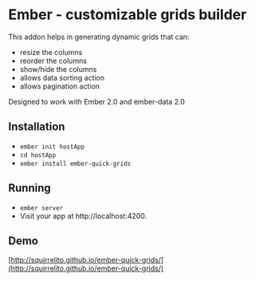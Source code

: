 # Ember - customizable grids builder

This addon helps in generating dynamic grids that can:
* resize the columns
* reorder the columns
* show/hide the columns
* allows data sorting action
* allows pagination action

Designed to work with Ember 2.0 and ember-data 2.0

## Installation

* `ember init hostApp`
* `cd hostApp`
* `ember install ember-quick-grids`

## Running

* `ember server`
* Visit your app at http://localhost:4200.

## Demo

[http://squirrelito.github.io/ember-quick-grids/](http://squirrelito.github.io/ember-quick-grids/)
